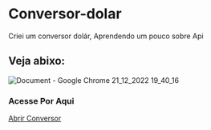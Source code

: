 # Conversor-dolar
 Criei um conversor dolár, Aprendendo um pouco sobre Api
 
 <h2>Veja abixo:</h2>
 
 ![Document - Google Chrome 21_12_2022 19_40_16](https://user-images.githubusercontent.com/98982391/209016978-9d4627e0-d620-426d-b4a0-789347243309.png)
 
 <h3> Acesse Por Aqui</h3>
  <a href="https://chic-mochi-024325.netlify.app/">Abrir Conversor </a>
